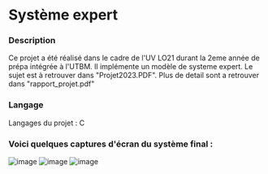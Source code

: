 # Système expert

### Description 

Ce projet a été réalisé dans le cadre de l'UV LO21 durant la 2eme année de prépa intégrée à l'UTBM. Il implémente un modèle de systeme expert. Le sujet est à retrouver dans "Projet2023.PDF". Plus de detail sont a retrouver dans "rapport_projet.pdf"  

### Langage

Langages du projet : C

### Voici quelques captures d'écran du système final :

![image](https://github.com/user-attachments/assets/ba6c1b0f-40b7-4075-a049-29f6e1f6a8bc)
![image](https://github.com/user-attachments/assets/e827182c-e99c-44ee-88da-80a7bd20cbf3)
![image](https://github.com/user-attachments/assets/6a329c86-e2d1-4234-88b5-c0a5f9000004)



